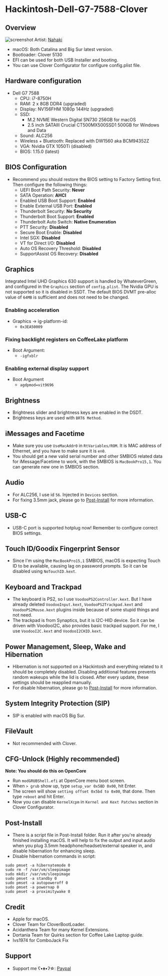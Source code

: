 # Hackintosh-Dell-G7-7588-Clover
## Overview
![screenshot](https://cdn.discordapp.com/attachments/780671387878031360/812702686708236288/87855751_p1.png)
Artist: [Nahaki](https://www.pixiv.net/en/users/9685977)
- macOS: Both Catalina and Big Sur latest version.
- Bootloader: Clover 5130
- EFI can be used for both USB Installer and booting.
- You can use Clover Configurator for configure config.plist file.

## Hardware configuration
* Dell G7 7588
  - CPU: i7-8750H
  - RAM: 2 x 8GB DDR4 (upgraded)
  - Display: NV156FHM 1080p 144Hz (upgraded)
  - SSD: 
      * M.2 NVME Western Digital SN730 256GB for macOS
      * 2.5 inch SATAIII Crucial CT500MX500SSD1 500GB for Windows and Data
  - Sound: ALC256
  - Wireless + Bluetooth: Replaced with DW1560 aka BCM94352Z
  - VGA: Nvidia GTX 1050Ti (disabled)
  - BIOS: 1.15.0 (latest)
## BIOS Configuration
* Recommend you should restore the BIOS setting to Factory Setting first. Then configure the following things:
  * UEFI Boot Path Security: **Never**
  * SATA Operation: **AHCI**
  * Enabled USB Boot Support: **Enabled**
  * Enable External USB Port: **Enabled**
  * Thunderbolt Security: **No Security**
  * Thunderbolt Boot Support: **Enabled**
  * Thunderbolt Auto Switch: **Native Enumeration**
  * PTT Security: **Disabled**
  * Secure Boot Enable: **Disabled**
  * Intel SGX: **Disabled**
  * VT for Direct I/O: **Disabled**
  * Auto OS Recovery Threshold: **Disabled**
  * SupportAssist OS Recovery: **Disabled**

## Graphics
Integrated Intel UHD Graphics 630 support is handled by WhateverGreen, and configured in the `Graphics` section of `config.plist`.
The Nvidia GPU is not supported so it is disabled in SSDT.
The default BIOS DVMT pre-alloc value of `64MB` is sufficient and does not need to be changed.
### Enabling acceleration
* Graphics -> ig-platform-id:
  * `0x3EA50009`
### Fixing backlight registers on CoffeeLake platform
* Boot Argument:
  * `-igfxblr`
### Enabling external display support
* Boot Argument
  * `agdpmod=vit9696`

## Brightness
* Brightness slider and brightness keys are enabled in the DSDT.
* Brightness keys are used with `BRT6 Method`.

## iMessages and Facetime
- Make sure you use `UseMacAddr0` in `RtVariables/ROM`. It is MAC address of Ethernet, and you have to make sure it is `en0`.
- You should get a new valid serial number and other SMBIOS related data for iMessage/Facetime to work, with the SMBIOS is `MacBookPro15,1`. You can generate new one in SMBIOS section.

## Audio
* For ALC256, I use id `56`. Injected in `Devices` section.
* For fixing 3.5mm jack, please go to [Post-Install](https://github.com/rex-lapis/Hackintosh-Dell-G7-7588-Clover#post-install) for more information.

## USB-C
- USB-C port is supported hotplug now! Remember to configure correct BIOS settings.

## Touch ID/Goodix Fingerprint Sensor
* Since I'm using the `MacBookPro15,1` SMBIOS, macOS is expecting Touch ID to be available, causing lag on password prompts. So it can be disabled using `NoTouchID.kext`.

## Keyboard and Trackpad
* The keyboard is PS2, so I use `VoodooPS2Controller.kext`. But I have already deleted `VoodooInput.kext`, `VoodooPS2Trackpad.kext` and `VoodooPS2Mouse.kext` plugins inside because of some stupid things and not need.
* The trackpad is from Synaptics, but it is I2C-HID device. So it can be driven with VoodooI2C, also provides basic trackpad support. For me, I use `VoodooI2C.kext` and `VoodooI2CHID.kext`.

## Power Management, Sleep, Wake and Hibernation
* Hibernation is not supported on a Hackintosh and everything related to it should be completely disabled. Disabling additional features prevents random wakeups while the lid is closed. After every update, these settings should be reapplied manually.
* For disable hibernation, please go to [Post-Install](https://github.com/rex-lapis/Hackintosh-Dell-G7-7588-Clover#post-install) for more information.

## System Integrity Protection (SIP)
* SIP is enabled with macOS Big Sur.

## FileVault
* Not recommended with Clover.

## CFG-Unlock (Highly recommended)
**Note: You should do this on OpenCore**
* Run `modGRUBShell.efi` at OpenCore menu boot screen.
* When `> grub` show up, type `setup_var 0x5BD 0x00`, hit Enter.
* The screen will show `setting offset 0x5bd to 0x00`, that done. Then type `reboot` and hit Enter.
* Now you can disable `KernelXcpm` in `Kernel and Kext Patches` section in Clover Configurator.

## Post-Install
* There is a script file in Post-Install folder. Run it after you're already finished installing macOS. It will help to fix the output and input audio when you plug 3.5mm headphone/headset/external speaker in, and disable hibernation for enhancing sleep.
* Disable hibernation commands in script:
```
sudo pmset -a hibernatemode 0
sudo rm -f /var/vm/sleepimage
sudo mkdir /var/vm/sleepimage
sudo pmset -a standby 0
sudo pmset -a autopoweroff 0
sudo pmset -a powernap 0
sudo pmset -a proximitywake 0
```

## Credit
* Apple for macOS.
* Clover Team for CloverBootLoader.
* Acidanthera Team for many Kernel Extensions.
* Dortania Team for Quirks section for Coffee Lake Laptop guide.
* Ivs1974 for ComboJack Fix

## Support
* Support me ʕ•ᴥ•ʔ☆: [Paypal](https://www.paypal.me/tekun0lxrd)
